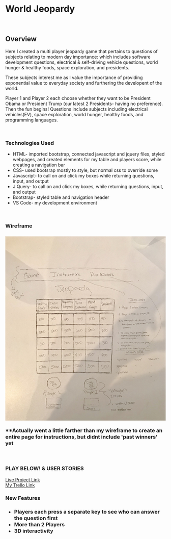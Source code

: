 <h1>World Jeopardy</h1>
<br>
<h2>Overview</h2>
<p>Here I created a multi player jeopardy game that pertains to questions of subjects relating to modern day importance: which includes software development questions, electrical & self-driving vehicle questions, world hunger & healthy foods, space exploration, and presidents.</p>
<p>These subjects interest me as I value the importance of providing exponential value to everyday society and furthering the developent of the world. 
<p>
<p> Player 1 and Player 2 each choose whether they want to be President Obama or President Trump (our latest 2 Presidents- having no preference). Then the fun begins! Questions include subjects including electrical vehicles(EV), space exploration, world hunger, healthy foods, and programming languages.</p>
<br>

<h3>Technologies Used</h3>
<ul>
<li>HTML- imported bootstrap, connected javascript and jquery files, styled webpages, and created elements for my table and players score, while creating a navigation bar</li>
<li>CSS- used bootsrap mostly to style, but normal css to override some</li>
<li>Javascript- to call on and click my boxes while returning questions, input, and output</li>
<li>J Query- to call on and click my boxes, while returning questions, input, and output</li>
<li>Bootstrap- styled table and navigation header </li>
<li>VS Code- my development environment</li>
</ul>
<br>

<h3>Wireframe<h3>
<img src="wireframe2.jpeg">
<p>**Actually went a little farther than my wireframe to create an entire page for instructions, but didnt include 'past winners' yet
</p>

<br>
<h3>PLAY BELOW! & USER STORIES</h3>
<a href="https://world-jeopardy.netlify.com/">Live Project Link</a>
<br>
<a href="https://trello.com/invite/b/daYBgKWq/ce7d3be4278d4e69b33450ae819a72a8/jeopardy-game-creation">My Trello Link</a>
<br>

<h3>New Features<h3>
<ul>
<li>Players each press a separate key to see who can answer the question first</li>
<li>More than 2 Players</li>
<li>3D interactivity</li>
</ul>
